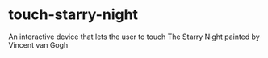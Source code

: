 touch-starry-night
==================

An interactive device that lets the user to touch The Starry Night painted by Vincent van Gogh
